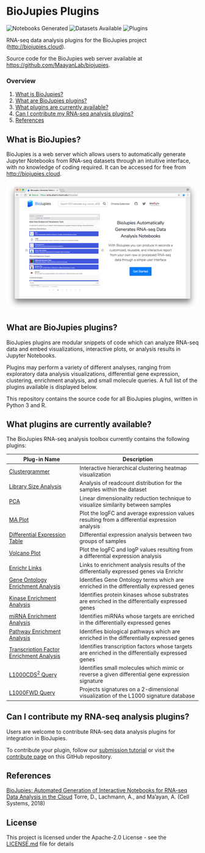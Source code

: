 # BioJupies Plugins
![Notebooks Generated](https://img.shields.io/badge/dynamic/json.svg?url=https://maayanlab.cloud/biojupies/api/stats?obj=notebook&label=notebooks%20generated&query=$.n&colorB=blue)
![Datasets Available](https://img.shields.io/badge/RNA--seq%20datasets%20available-9145-green.svg)
![Plugins](https://img.shields.io/badge/analysis%20plugins-14-yellow.svg)

RNA-seq data analysis plugins for the BioJupies project (http://biojupies.cloud).

Source code for the BioJupies web server available at https://github.com/MaayanLab/biojupies.

### Overview
1. [What is BioJupies?](#what-is-biojupies)
2. [What are BioJupies plugins?](#what-are-biojupies-plugins)
3. [What plugins are currently available?](#what-plugins-are-currently-available)
4. [Can I contribute my RNA-seq analysis plugins?](#can-i-contribute-my-rna-seq-analysis-plugins)
5. [References](#references)

## What is BioJupies?
BioJupies is a web server which allows users to automatically generate Jupyter Notebooks from RNA-seq datasets through an intuitive interface, with no knowledge of coding required. It can be accessed for free from http://biojupies.cloud.

![Screenshot of the BioJupies website landing page.](https://github.com/MaayanLab/biojupies/raw/master/img/website.png)

## What are BioJupies plugins?
BioJupies plugins are modular snippets of code which can analyze RNA-seq data and embed visualizations, interactive plots, or analysis results in Jupyter Notebooks.

Plugins may perform a variety of different analyses, ranging from exploratory data analysis visualizations, differential gene expression, clustering, enrichment analysis, and small molecule queries. A full list of the plugins available is displayed below.

This repository contains the source code for all BioJupies plugins, written in Python 3 and R.

## What plugins are currently available?
The BioJupies RNA-seq analysis toolbox currently contains the following plugins:

| Plug-in Name | Description |
| --- | --- |
| [Clustergrammer](https://github.com/MaayanLab/biojupies-plugins/tree/master/library/analysis_tools/clustergrammer) | Interactive hierarchical clustering heatmap visualization |
| [Library Size Analysis](https://github.com/MaayanLab/biojupies-plugins/tree/master/library/analysis_tools/library_size_analysis) | Analysis of readcount distribution for the samples within the dataset |
| [PCA](https://github.com/MaayanLab/biojupies-plugins/tree/master/library/analysis_tools/pca) | Linear dimensionality reduction technique to visualize similarity between samples |
| [MA Plot](https://github.com/MaayanLab/biojupies-plugins/tree/master/library/analysis_tools/ma_plot) | Plot the logFC and average expression values resulting from a differential expression analysis |
| [Differential Expression Table](https://github.com/MaayanLab/biojupies-plugins/tree/master/library/analysis_tools/signature_table) | Differential expression analysis between two groups of samples |
| [Volcano Plot](https://github.com/MaayanLab/biojupies-plugins/tree/master/library/analysis_tools/volcano_plot) | Plot the logFC and logP values resulting from a differential expression analysis |
| [Enrichr Links](https://github.com/MaayanLab/biojupies-plugins/tree/master/library/analysis_tools/enrichr) | Links to enrichment analysis results of the differentially expressed genes via Enrichr |
| [Gene Ontology Enrichment Analysis](https://github.com/MaayanLab/biojupies-plugins/tree/master/library/analysis_tools/go_enrichment) | Identifies Gene Ontology terms which are enriched in the differentially expressed genes |
| [Kinase Enrichment Analysis](https://github.com/MaayanLab/biojupies-plugins/tree/master/library/analysis_tools/kinase_enrichment) | Identifies protein kinases whose substrates are enriched in the differentially expressed genes |
| [miRNA Enrichment Analysis](https://github.com/MaayanLab/biojupies-plugins/tree/master/library/analysis_tools/mirna_enrichment) | Identifies miRNAs whose targets are enriched in the differentially expressed genes |
| [Pathway Enrichment Analysis](https://github.com/MaayanLab/biojupies-plugins/tree/master/library/analysis_tools/pathway_enrichment) | Identifies biological pathways which are enriched in the differentially expressed genes |
| [Transcription Factor Enrichment Analysis](https://github.com/MaayanLab/biojupies-plugins/tree/master/library/analysis_tools/tf_enrichment) | Identifies transcription factors whose targets are enriched in the differentially expressed genes |
| [L1000CDS<sup>2</sup> Query](https://github.com/MaayanLab/biojupies-plugins/tree/master/library/analysis_tools/l1000cds2) | Identifies small molecules which mimic or reverse a given differential gene expression signature |
| [L1000FWD Query](https://github.com/MaayanLab/biojupies-plugins/tree/master/library/analysis_tools/l1000fwd) | Projects signatures on a 2-dimensional visualization of the L1000 signature database |


## Can I contribute my RNA-seq analysis plugins?
Users are welcome to contribute RNA-seq data analysis plugins for integration in BioJupies.

To contribute your plugin, follow our [submission tutorial](https://maayanlab.cloud/biojupies/contribute) or visit the [contribute page](https://github.com/MaayanLab/biojupies-plugins/tree/master/contribute) on this GitHub repository.

## References
[BioJupies: Automated Generation of Interactive Notebooks for RNA-seq Data Analysis in the Cloud](http://dx.doi.org/10.1016/j.cels.2018.10.007) Torre, D., Lachmann, A., and Ma’ayan, A. (Cell Systems, 2018)

## License
This project is licensed under the Apache-2.0 License - see the [LICENSE.md](LICENSE.md) file for details